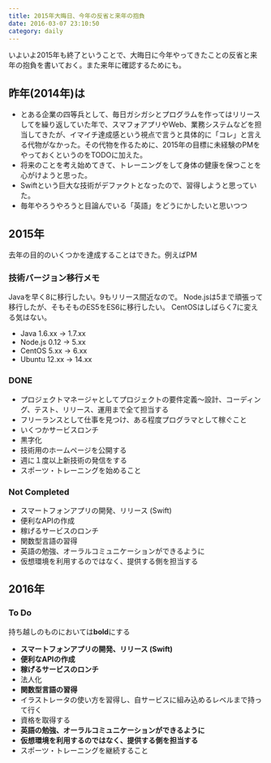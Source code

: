 ```yaml
---
title: 2015年大晦日、今年の反省と来年の抱負
date: 2016-03-07 23:10:50
category: daily
---
```

いよいよ2015年も終了ということで、大晦日に今年やってきたことの反省と来年の抱負を書いておく。また来年に確認するためにも。

## 昨年(2014年)は
* とある企業の四等兵として、毎日ガシガシとプログラムを作ってはリリースしてを繰り返していた年で、スマフォアプリやWeb、業務システムなどを担当してきたが、イマイチ達成感という視点で言うと具体的に「コレ」と言える代物がなかった。その代物を作るために、2015年の目標に未経験のPMをやっておくというのをTODOに加えた。
* 将来のことを考え始めてきて、トレーニングをして身体の健康を保つことを心がけようと思った。
* Swiftという巨大な技術がデファクトとなったので、習得しようと思っていた。
* 毎年やろうやろうと目論んでいる「英語」をどうにかしたいと思いつつ

## 2015年
去年の目的のいくつかを達成することはできた。例えばPM

### 技術バージョン移行メモ
Javaを早く8に移行したい。9もリリース間近なので。
Node.jsは5まで頑張って移行したが、そもそものES5をES6に移行したい。
CentOSはしばらく7に変える気はない。

* Java 1.6.xx → 1.7.xx
* Node.js 0.12 → 5.xx
* CentOS 5.xx → 6.xx
* Ubuntu 12.xx → 14.xx

### DONE
* プロジェクトマネージャとしてプロジェクトの要件定義〜設計、コーディング、テスト、リリース、運用まで全て担当する
* フリーランスとして仕事を見つけ、ある程度プログラマとして稼ぐこと
* いくつかサービスロンチ
* 黒字化
* 技術用のホームページを公開する
* 週に１度以上新技術の発信をする
* スポーツ・トレーニングを始めること

### Not Completed
* スマートフォンアプリの開発、リリース (Swift)
* 便利なAPIの作成
* 稼げるサービスのロンチ
* 関数型言語の習得
* 英語の勉強、オーラルコミュニケーションができるように
* 仮想環境を利用するのではなく、提供する側を担当する

## 2016年

### To Do
持ち越しのものにおいては**bold**にする

* **スマートフォンアプリの開発、リリース (Swift)**
* **便利なAPIの作成**
* **稼げるサービスのロンチ**
* 法人化
* **関数型言語の習得**
* イラストレータの使い方を習得し、自サービスに組み込めるレベルまで持って行く
* 資格を取得する
* **英語の勉強、オーラルコミュニケーションができるように**
* **仮想環境を利用するのではなく、提供する側を担当する**
* スポーツ・トレーニングを継続すること

